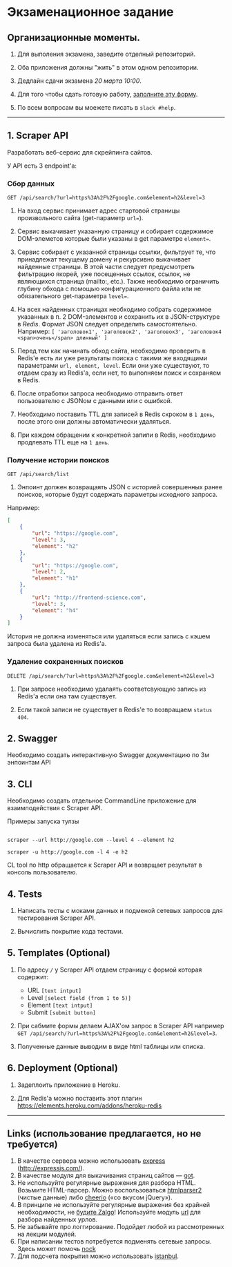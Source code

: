 # Экзаменационное задание

## Организационные моменты.

1. Для выполения экзамена, заведите отделный репозиторий. 

2. Оба приложения должны "жить" в этом одном репозитории.
 
3. Дедлайн сдачи экзамена  *20 марта 10:00*.

4. Для того чтобы сдать готовую работу, [заполните эту форму](https://goo.gl/forms/z4RVBTs4AySWb30H3).

5. По всем вопросам вы моежете писать в `slack #help`.

----

## 1. Scraper API

Разработать веб-сервис для скрейпинга сайтов.

У API есть 3 endpoint'a:

### Сбор данных

`GET /api/search/?url=https%3A%2F%2Fgoogle.com&element=h2&level=3`

1. На вход сервис принимает адрес стартовой страницы произвольного сайта (get-параметр `url=`).

2. Сервис выкачивает указанную страницу и собирает содержимое DOM-элеметов которые были указаны в get параметре `element=`.

3. Сервис собирает с указанной страницы ссылки, фильтрует те, что принадлежат текущему домену и рекурсивно выкачивает найденные страницы.
В этой части следует предусмотреть фильтрацию якорей, уже посещенных ссылок, ссылок, не являющихся страница (mailto:, etc.). 
Также необходимо ограничить глубину обхода с помощью конфигурационного файла или не обязательного get-параметра `level=`.

4. На всех найденных страницах необходимо собрать содержимое указанных в п. 2 DOM-элементов и сохранить их в JSON-структуре в *Redis*.
Формат JSON следует определить самостоятельно.
Например:
`[ 'заголовок1', 'заголовок2', 'заголовок3', 'заголовок4 <span>очень</span> длинный' ]`

5. Перед тем как начинать обход сайта, необходимо проверить в Redis'e есть ли уже результаты поиска с такими же входящими параметрами `url, element, level`.
Если они уже существуют, то отдаем сразу из Redis'а, если нет, то выполняем поиск и сохраняем в Redis.

6. После отработки запроса необходимо отправить ответ пользователю с JSONом с данными или с ошибкой.

7. Необходимо поставить TTL для записей в Redis скроком в `1 день`, после этого они должны автоматически удаляться.

8. При каждом обращении к конкретной запипи в Redis, необходимо продлевать TTL еще на `1 день`.

### Получение истории поисков

`GET /api/search/list`

1. Энпоинт должен возвращаять JSON с историей совершенных ранее поисков, которые будут содержать параметры исходного запроса.
  
  Например:
  
```json
[
    {
        "url": "https://google.com",
        "level": 3,
        "element": "h2"
    },
    {
        "url": "https://google.com",
        "level": 2,
        "element": "h1"
    },
    {
        "url": "http://frontend-science.com",
        "level": 3,
        "element": "h4"
    }
]
```

История не должна изменяться или удаляться если запись с кэшем запроса была удалена из Redis'a.

### Удаление сохраненных поисков

`DELETE /api/search/?url=https%3A%2F%2Fgoogle.com&element=h2&level=3`


1. При запросе необходимо удалаять соответсвующую запись из Redis'a если она там существует.

2. Если такой записи не существует в Redis'e то возвращаем `status 404`. 

## 2. Swagger

Необходимо создать интерактивную Swagger документацию по 3м энпоинтам API

## 3. CLI

Необходимо создать отдельное CommandLine приложение для взаимподействия с Scraper API.
 
Примеры запуска тулзы

```

scraper --url http://google.com --level 4 --element h2

scraper -u http://google.com -l 4 -e h2

```

CL tool по http обращается к Scraper API и возврщает результат в консоль пользователю.

## 4. Tests

1. Написать тесты с моками данных и подменой сетевых запросов для тестирования Scraper API.

2. Вычислить покрытие кода тестами.

## 5. Templates (Optional)

1. По адресу `/` у Scraper API отдаем страницу с формой которая содержит:
    * URL `[text intput]`
    * Level `[select field (from 1 to 5)]`
    * Element `[text intput]`
    * Submit `[submit button]`
    
2. При сабмите формы делаем AJAX'ом запрос в Scraper API например `GET /api/search/?url=https%3A%2F%2Fgoogle.com&element=h2&level=3`.

3. Полученные данные выводим в виде html таблицы или списка.

## 6. Deployment (Optional)

1. Задеплоить приложение в Heroku.

2. Для Redis'a можно поставить этот плагин https://elements.heroku.com/addons/heroku-redis

----
## Links (использование предлагается, но не требуется)

1. В качестве сервера можно использовать [express](https://www.npmjs.com/package/express) (http://expressjs.com/).
2. В качестве модуля для выкачивания страниц сайтов — [got](https://www.npmjs.com/package/got).
3. Не используйте регулярные выражения для разбора HTML. Возьмите HTML-парсер. Можно воспользоваться [htmlparser2](https://www.npmjs.com/package/htmlparser2) (чистые данные) либо [cheerio](https://www.npmjs.com/package/cheerio) («со вкусом jQuery»).
4. В принципе не используйте регулярные выражения без крайней необходимости, не [будите Zalgo](http://stackoverflow.com/questions/1732348/regex-match-open-tags-except-xhtml-self-contained-tags#answers-header)! Используйте модуль [url](https://nodejs.org/api/url.html) для разбора найденных урлов.
5. Не забывайте про логгирование. Подойдет любой из рассмотренных на лекции модулей.
6. При написании тестов потребуется подменять сетевые запросы. Здесь может помочь [nock](https://www.npmjs.com/package/nock)
7. Для подсчета покрытия можно использовать [istanbul](https://www.npmjs.com/package/istanbul).
